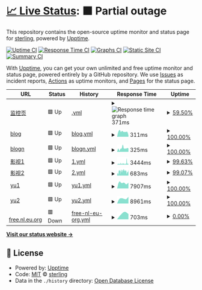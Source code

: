 # [📈 Live Status](https://mo.mrlin.me): <!--live status--> **🟧 Partial outage**

This repository contains the open-source uptime monitor and status page for [sterling](https://mo.mrlin.me), powered by [Upptime](https://github.com/upptime/upptime).

[![Uptime CI](https://github.com/lzh-zone/lin-uptime/workflows/Uptime%20CI/badge.svg)](https://github.com/lzh-zone/lin-uptime/actions?query=workflow%3A%22Uptime+CI%22)
[![Response Time CI](https://github.com/lzh-zone/lin-uptime/workflows/Response%20Time%20CI/badge.svg)](https://github.com/lzh-zone/lin-uptime/actions?query=workflow%3A%22Response+Time+CI%22)
[![Graphs CI](https://github.com/lzh-zone/lin-uptime/workflows/Graphs%20CI/badge.svg)](https://github.com/lzh-zone/lin-uptime/actions?query=workflow%3A%22Graphs+CI%22)
[![Static Site CI](https://github.com/lzh-zone/lin-uptime/workflows/Static%20Site%20CI/badge.svg)](https://github.com/lzh-zone/lin-uptime/actions?query=workflow%3A%22Static+Site+CI%22)
[![Summary CI](https://github.com/lzh-zone/lin-uptime/workflows/Summary%20CI/badge.svg)](https://github.com/lzh-zone/lin-uptime/actions?query=workflow%3A%22Summary+CI%22)

With [Upptime](https://upptime.js.org), you can get your own unlimited and free uptime monitor and status page, powered entirely by a GitHub repository. We use [Issues](https://github.com/lzh-zone/lin-uptime/issues) as incident reports, [Actions](https://github.com/lzh-zone/lin-uptime/actions) as uptime monitors, and [Pages](https://mo.mrlin.me) for the status page.

<!--start: status pages-->
<!-- This summary is generated by Upptime (https://github.com/upptime/upptime) -->
<!-- Do not edit this manually, your changes will be overwritten -->
<!-- prettier-ignore -->
| URL | Status | History | Response Time | Uptime |
| --- | ------ | ------- | ------------- | ------ |
| <img alt="" src="https://icons.duckduckgo.com/ip3/lzhnb.cf.ico" height="13"> [监控页](https://lzhnb.cf) | 🟩 Up | [.yml](https://github.com/lzh-zone/lin-uptime/commits/HEAD/history/.yml) | <details><summary><img alt="Response time graph" src="./graphs//response-time-week.png" height="20"> 371ms</summary><br><a href="https://mo.mrlin.me/history/"><img alt="Response time 766" src="https://img.shields.io/endpoint?url=https%3A%2F%2Fraw.githubusercontent.com%2Flzh-zone%2Flin-uptime%2FHEAD%2Fapi%2F%2Fresponse-time.json"></a><br><a href="https://mo.mrlin.me/history/"><img alt="24-hour response time 536" src="https://img.shields.io/endpoint?url=https%3A%2F%2Fraw.githubusercontent.com%2Flzh-zone%2Flin-uptime%2FHEAD%2Fapi%2F%2Fresponse-time-day.json"></a><br><a href="https://mo.mrlin.me/history/"><img alt="7-day response time 371" src="https://img.shields.io/endpoint?url=https%3A%2F%2Fraw.githubusercontent.com%2Flzh-zone%2Flin-uptime%2FHEAD%2Fapi%2F%2Fresponse-time-week.json"></a><br><a href="https://mo.mrlin.me/history/"><img alt="30-day response time 581" src="https://img.shields.io/endpoint?url=https%3A%2F%2Fraw.githubusercontent.com%2Flzh-zone%2Flin-uptime%2FHEAD%2Fapi%2F%2Fresponse-time-month.json"></a><br><a href="https://mo.mrlin.me/history/"><img alt="1-year response time 766" src="https://img.shields.io/endpoint?url=https%3A%2F%2Fraw.githubusercontent.com%2Flzh-zone%2Flin-uptime%2FHEAD%2Fapi%2F%2Fresponse-time-year.json"></a></details> | <details><summary><a href="https://mo.mrlin.me/history/">59.50%</a></summary><a href="https://mo.mrlin.me/history/"><img alt="All-time uptime 0.00%" src="https://img.shields.io/endpoint?url=https%3A%2F%2Fraw.githubusercontent.com%2Flzh-zone%2Flin-uptime%2FHEAD%2Fapi%2F%2Fuptime.json"></a><br><a href="https://mo.mrlin.me/history/"><img alt="24-hour uptime 0.00%" src="https://img.shields.io/endpoint?url=https%3A%2F%2Fraw.githubusercontent.com%2Flzh-zone%2Flin-uptime%2FHEAD%2Fapi%2F%2Fuptime-day.json"></a><br><a href="https://mo.mrlin.me/history/"><img alt="7-day uptime 59.50%" src="https://img.shields.io/endpoint?url=https%3A%2F%2Fraw.githubusercontent.com%2Flzh-zone%2Flin-uptime%2FHEAD%2Fapi%2F%2Fuptime-week.json"></a><br><a href="https://mo.mrlin.me/history/"><img alt="30-day uptime 0.00%" src="https://img.shields.io/endpoint?url=https%3A%2F%2Fraw.githubusercontent.com%2Flzh-zone%2Flin-uptime%2FHEAD%2Fapi%2F%2Fuptime-month.json"></a><br><a href="https://mo.mrlin.me/history/"><img alt="1-year uptime 0.00%" src="https://img.shields.io/endpoint?url=https%3A%2F%2Fraw.githubusercontent.com%2Flzh-zone%2Flin-uptime%2FHEAD%2Fapi%2F%2Fuptime-year.json"></a></details>
| <img alt="" src="https://icons.duckduckgo.com/ip3/blog.lzhnb.cf.ico" height="13"> [blog](https://blog.lzhnb.cf) | 🟩 Up | [blog.yml](https://github.com/lzh-zone/lin-uptime/commits/HEAD/history/blog.yml) | <details><summary><img alt="Response time graph" src="./graphs/blog/response-time-week.png" height="20"> 311ms</summary><br><a href="https://mo.mrlin.me/history/blog"><img alt="Response time 509" src="https://img.shields.io/endpoint?url=https%3A%2F%2Fraw.githubusercontent.com%2Flzh-zone%2Flin-uptime%2FHEAD%2Fapi%2Fblog%2Fresponse-time.json"></a><br><a href="https://mo.mrlin.me/history/blog"><img alt="24-hour response time 550" src="https://img.shields.io/endpoint?url=https%3A%2F%2Fraw.githubusercontent.com%2Flzh-zone%2Flin-uptime%2FHEAD%2Fapi%2Fblog%2Fresponse-time-day.json"></a><br><a href="https://mo.mrlin.me/history/blog"><img alt="7-day response time 311" src="https://img.shields.io/endpoint?url=https%3A%2F%2Fraw.githubusercontent.com%2Flzh-zone%2Flin-uptime%2FHEAD%2Fapi%2Fblog%2Fresponse-time-week.json"></a><br><a href="https://mo.mrlin.me/history/blog"><img alt="30-day response time 464" src="https://img.shields.io/endpoint?url=https%3A%2F%2Fraw.githubusercontent.com%2Flzh-zone%2Flin-uptime%2FHEAD%2Fapi%2Fblog%2Fresponse-time-month.json"></a><br><a href="https://mo.mrlin.me/history/blog"><img alt="1-year response time 509" src="https://img.shields.io/endpoint?url=https%3A%2F%2Fraw.githubusercontent.com%2Flzh-zone%2Flin-uptime%2FHEAD%2Fapi%2Fblog%2Fresponse-time-year.json"></a></details> | <details><summary><a href="https://mo.mrlin.me/history/blog">100.00%</a></summary><a href="https://mo.mrlin.me/history/blog"><img alt="All-time uptime 100.00%" src="https://img.shields.io/endpoint?url=https%3A%2F%2Fraw.githubusercontent.com%2Flzh-zone%2Flin-uptime%2FHEAD%2Fapi%2Fblog%2Fuptime.json"></a><br><a href="https://mo.mrlin.me/history/blog"><img alt="24-hour uptime 100.00%" src="https://img.shields.io/endpoint?url=https%3A%2F%2Fraw.githubusercontent.com%2Flzh-zone%2Flin-uptime%2FHEAD%2Fapi%2Fblog%2Fuptime-day.json"></a><br><a href="https://mo.mrlin.me/history/blog"><img alt="7-day uptime 100.00%" src="https://img.shields.io/endpoint?url=https%3A%2F%2Fraw.githubusercontent.com%2Flzh-zone%2Flin-uptime%2FHEAD%2Fapi%2Fblog%2Fuptime-week.json"></a><br><a href="https://mo.mrlin.me/history/blog"><img alt="30-day uptime 100.00%" src="https://img.shields.io/endpoint?url=https%3A%2F%2Fraw.githubusercontent.com%2Flzh-zone%2Flin-uptime%2FHEAD%2Fapi%2Fblog%2Fuptime-month.json"></a><br><a href="https://mo.mrlin.me/history/blog"><img alt="1-year uptime 100.00%" src="https://img.shields.io/endpoint?url=https%3A%2F%2Fraw.githubusercontent.com%2Flzh-zone%2Flin-uptime%2FHEAD%2Fapi%2Fblog%2Fuptime-year.json"></a></details>
| <img alt="" src="https://icons.duckduckgo.com/ip3/new.lzhnb.cf.ico" height="13"> [blogn](https://new.lzhnb.cf) | 🟩 Up | [blogn.yml](https://github.com/lzh-zone/lin-uptime/commits/HEAD/history/blogn.yml) | <details><summary><img alt="Response time graph" src="./graphs/blogn/response-time-week.png" height="20"> 325ms</summary><br><a href="https://mo.mrlin.me/history/blogn"><img alt="Response time 426" src="https://img.shields.io/endpoint?url=https%3A%2F%2Fraw.githubusercontent.com%2Flzh-zone%2Flin-uptime%2FHEAD%2Fapi%2Fblogn%2Fresponse-time.json"></a><br><a href="https://mo.mrlin.me/history/blogn"><img alt="24-hour response time 390" src="https://img.shields.io/endpoint?url=https%3A%2F%2Fraw.githubusercontent.com%2Flzh-zone%2Flin-uptime%2FHEAD%2Fapi%2Fblogn%2Fresponse-time-day.json"></a><br><a href="https://mo.mrlin.me/history/blogn"><img alt="7-day response time 325" src="https://img.shields.io/endpoint?url=https%3A%2F%2Fraw.githubusercontent.com%2Flzh-zone%2Flin-uptime%2FHEAD%2Fapi%2Fblogn%2Fresponse-time-week.json"></a><br><a href="https://mo.mrlin.me/history/blogn"><img alt="30-day response time 330" src="https://img.shields.io/endpoint?url=https%3A%2F%2Fraw.githubusercontent.com%2Flzh-zone%2Flin-uptime%2FHEAD%2Fapi%2Fblogn%2Fresponse-time-month.json"></a><br><a href="https://mo.mrlin.me/history/blogn"><img alt="1-year response time 426" src="https://img.shields.io/endpoint?url=https%3A%2F%2Fraw.githubusercontent.com%2Flzh-zone%2Flin-uptime%2FHEAD%2Fapi%2Fblogn%2Fresponse-time-year.json"></a></details> | <details><summary><a href="https://mo.mrlin.me/history/blogn">100.00%</a></summary><a href="https://mo.mrlin.me/history/blogn"><img alt="All-time uptime 100.00%" src="https://img.shields.io/endpoint?url=https%3A%2F%2Fraw.githubusercontent.com%2Flzh-zone%2Flin-uptime%2FHEAD%2Fapi%2Fblogn%2Fuptime.json"></a><br><a href="https://mo.mrlin.me/history/blogn"><img alt="24-hour uptime 100.00%" src="https://img.shields.io/endpoint?url=https%3A%2F%2Fraw.githubusercontent.com%2Flzh-zone%2Flin-uptime%2FHEAD%2Fapi%2Fblogn%2Fuptime-day.json"></a><br><a href="https://mo.mrlin.me/history/blogn"><img alt="7-day uptime 100.00%" src="https://img.shields.io/endpoint?url=https%3A%2F%2Fraw.githubusercontent.com%2Flzh-zone%2Flin-uptime%2FHEAD%2Fapi%2Fblogn%2Fuptime-week.json"></a><br><a href="https://mo.mrlin.me/history/blogn"><img alt="30-day uptime 100.00%" src="https://img.shields.io/endpoint?url=https%3A%2F%2Fraw.githubusercontent.com%2Flzh-zone%2Flin-uptime%2FHEAD%2Fapi%2Fblogn%2Fuptime-month.json"></a><br><a href="https://mo.mrlin.me/history/blogn"><img alt="1-year uptime 100.00%" src="https://img.shields.io/endpoint?url=https%3A%2F%2Fraw.githubusercontent.com%2Flzh-zone%2Flin-uptime%2FHEAD%2Fapi%2Fblogn%2Fuptime-year.json"></a></details>
| <img alt="" src="https://icons.duckduckgo.com/ip3/z.lzh1.eu.org.ico" height="13"> [影视1](https://z.lzh1.eu.org) | 🟩 Up | [1.yml](https://github.com/lzh-zone/lin-uptime/commits/HEAD/history/1.yml) | <details><summary><img alt="Response time graph" src="./graphs/1/response-time-week.png" height="20"> 3444ms</summary><br><a href="https://mo.mrlin.me/history/1"><img alt="Response time 2607" src="https://img.shields.io/endpoint?url=https%3A%2F%2Fraw.githubusercontent.com%2Flzh-zone%2Flin-uptime%2FHEAD%2Fapi%2F1%2Fresponse-time.json"></a><br><a href="https://mo.mrlin.me/history/1"><img alt="24-hour response time 2361" src="https://img.shields.io/endpoint?url=https%3A%2F%2Fraw.githubusercontent.com%2Flzh-zone%2Flin-uptime%2FHEAD%2Fapi%2F1%2Fresponse-time-day.json"></a><br><a href="https://mo.mrlin.me/history/1"><img alt="7-day response time 3444" src="https://img.shields.io/endpoint?url=https%3A%2F%2Fraw.githubusercontent.com%2Flzh-zone%2Flin-uptime%2FHEAD%2Fapi%2F1%2Fresponse-time-week.json"></a><br><a href="https://mo.mrlin.me/history/1"><img alt="30-day response time 2705" src="https://img.shields.io/endpoint?url=https%3A%2F%2Fraw.githubusercontent.com%2Flzh-zone%2Flin-uptime%2FHEAD%2Fapi%2F1%2Fresponse-time-month.json"></a><br><a href="https://mo.mrlin.me/history/1"><img alt="1-year response time 2607" src="https://img.shields.io/endpoint?url=https%3A%2F%2Fraw.githubusercontent.com%2Flzh-zone%2Flin-uptime%2FHEAD%2Fapi%2F1%2Fresponse-time-year.json"></a></details> | <details><summary><a href="https://mo.mrlin.me/history/1">99.63%</a></summary><a href="https://mo.mrlin.me/history/1"><img alt="All-time uptime 92.71%" src="https://img.shields.io/endpoint?url=https%3A%2F%2Fraw.githubusercontent.com%2Flzh-zone%2Flin-uptime%2FHEAD%2Fapi%2F1%2Fuptime.json"></a><br><a href="https://mo.mrlin.me/history/1"><img alt="24-hour uptime 100.00%" src="https://img.shields.io/endpoint?url=https%3A%2F%2Fraw.githubusercontent.com%2Flzh-zone%2Flin-uptime%2FHEAD%2Fapi%2F1%2Fuptime-day.json"></a><br><a href="https://mo.mrlin.me/history/1"><img alt="7-day uptime 99.63%" src="https://img.shields.io/endpoint?url=https%3A%2F%2Fraw.githubusercontent.com%2Flzh-zone%2Flin-uptime%2FHEAD%2Fapi%2F1%2Fuptime-week.json"></a><br><a href="https://mo.mrlin.me/history/1"><img alt="30-day uptime 99.48%" src="https://img.shields.io/endpoint?url=https%3A%2F%2Fraw.githubusercontent.com%2Flzh-zone%2Flin-uptime%2FHEAD%2Fapi%2F1%2Fuptime-month.json"></a><br><a href="https://mo.mrlin.me/history/1"><img alt="1-year uptime 92.71%" src="https://img.shields.io/endpoint?url=https%3A%2F%2Fraw.githubusercontent.com%2Flzh-zone%2Flin-uptime%2FHEAD%2Fapi%2F1%2Fuptime-year.json"></a></details>
| <img alt="" src="https://icons.duckduckgo.com/ip3/fei.lzhpri.tk.ico" height="13"> [影视2](https://fei.lzhpri.tk) | 🟩 Up | [2.yml](https://github.com/lzh-zone/lin-uptime/commits/HEAD/history/2.yml) | <details><summary><img alt="Response time graph" src="./graphs/2/response-time-week.png" height="20"> 683ms</summary><br><a href="https://mo.mrlin.me/history/2"><img alt="Response time 781" src="https://img.shields.io/endpoint?url=https%3A%2F%2Fraw.githubusercontent.com%2Flzh-zone%2Flin-uptime%2FHEAD%2Fapi%2F2%2Fresponse-time.json"></a><br><a href="https://mo.mrlin.me/history/2"><img alt="24-hour response time 630" src="https://img.shields.io/endpoint?url=https%3A%2F%2Fraw.githubusercontent.com%2Flzh-zone%2Flin-uptime%2FHEAD%2Fapi%2F2%2Fresponse-time-day.json"></a><br><a href="https://mo.mrlin.me/history/2"><img alt="7-day response time 683" src="https://img.shields.io/endpoint?url=https%3A%2F%2Fraw.githubusercontent.com%2Flzh-zone%2Flin-uptime%2FHEAD%2Fapi%2F2%2Fresponse-time-week.json"></a><br><a href="https://mo.mrlin.me/history/2"><img alt="30-day response time 650" src="https://img.shields.io/endpoint?url=https%3A%2F%2Fraw.githubusercontent.com%2Flzh-zone%2Flin-uptime%2FHEAD%2Fapi%2F2%2Fresponse-time-month.json"></a><br><a href="https://mo.mrlin.me/history/2"><img alt="1-year response time 781" src="https://img.shields.io/endpoint?url=https%3A%2F%2Fraw.githubusercontent.com%2Flzh-zone%2Flin-uptime%2FHEAD%2Fapi%2F2%2Fresponse-time-year.json"></a></details> | <details><summary><a href="https://mo.mrlin.me/history/2">99.07%</a></summary><a href="https://mo.mrlin.me/history/2"><img alt="All-time uptime 35.03%" src="https://img.shields.io/endpoint?url=https%3A%2F%2Fraw.githubusercontent.com%2Flzh-zone%2Flin-uptime%2FHEAD%2Fapi%2F2%2Fuptime.json"></a><br><a href="https://mo.mrlin.me/history/2"><img alt="24-hour uptime 100.00%" src="https://img.shields.io/endpoint?url=https%3A%2F%2Fraw.githubusercontent.com%2Flzh-zone%2Flin-uptime%2FHEAD%2Fapi%2F2%2Fuptime-day.json"></a><br><a href="https://mo.mrlin.me/history/2"><img alt="7-day uptime 99.07%" src="https://img.shields.io/endpoint?url=https%3A%2F%2Fraw.githubusercontent.com%2Flzh-zone%2Flin-uptime%2FHEAD%2Fapi%2F2%2Fuptime-week.json"></a><br><a href="https://mo.mrlin.me/history/2"><img alt="30-day uptime 33.66%" src="https://img.shields.io/endpoint?url=https%3A%2F%2Fraw.githubusercontent.com%2Flzh-zone%2Flin-uptime%2FHEAD%2Fapi%2F2%2Fuptime-month.json"></a><br><a href="https://mo.mrlin.me/history/2"><img alt="1-year uptime 35.03%" src="https://img.shields.io/endpoint?url=https%3A%2F%2Fraw.githubusercontent.com%2Flzh-zone%2Flin-uptime%2FHEAD%2Fapi%2F2%2Fuptime-year.json"></a></details>
| <img alt="" src="https://icons.duckduckgo.com/ip3/xiaoyuer.tv.ico" height="13"> [yu1](https://xiaoyuer.tv/api.php/timming/index.html?enforce=1&name=aa) | 🟩 Up | [yu1.yml](https://github.com/lzh-zone/lin-uptime/commits/HEAD/history/yu1.yml) | <details><summary><img alt="Response time graph" src="./graphs/yu1/response-time-week.png" height="20"> 7907ms</summary><br><a href="https://mo.mrlin.me/history/yu1"><img alt="Response time 7907" src="https://img.shields.io/endpoint?url=https%3A%2F%2Fraw.githubusercontent.com%2Flzh-zone%2Flin-uptime%2FHEAD%2Fapi%2Fyu1%2Fresponse-time.json"></a><br><a href="https://mo.mrlin.me/history/yu1"><img alt="24-hour response time 11102" src="https://img.shields.io/endpoint?url=https%3A%2F%2Fraw.githubusercontent.com%2Flzh-zone%2Flin-uptime%2FHEAD%2Fapi%2Fyu1%2Fresponse-time-day.json"></a><br><a href="https://mo.mrlin.me/history/yu1"><img alt="7-day response time 7907" src="https://img.shields.io/endpoint?url=https%3A%2F%2Fraw.githubusercontent.com%2Flzh-zone%2Flin-uptime%2FHEAD%2Fapi%2Fyu1%2Fresponse-time-week.json"></a><br><a href="https://mo.mrlin.me/history/yu1"><img alt="30-day response time 7907" src="https://img.shields.io/endpoint?url=https%3A%2F%2Fraw.githubusercontent.com%2Flzh-zone%2Flin-uptime%2FHEAD%2Fapi%2Fyu1%2Fresponse-time-month.json"></a><br><a href="https://mo.mrlin.me/history/yu1"><img alt="1-year response time 7907" src="https://img.shields.io/endpoint?url=https%3A%2F%2Fraw.githubusercontent.com%2Flzh-zone%2Flin-uptime%2FHEAD%2Fapi%2Fyu1%2Fresponse-time-year.json"></a></details> | <details><summary><a href="https://mo.mrlin.me/history/yu1">100.00%</a></summary><a href="https://mo.mrlin.me/history/yu1"><img alt="All-time uptime 100.00%" src="https://img.shields.io/endpoint?url=https%3A%2F%2Fraw.githubusercontent.com%2Flzh-zone%2Flin-uptime%2FHEAD%2Fapi%2Fyu1%2Fuptime.json"></a><br><a href="https://mo.mrlin.me/history/yu1"><img alt="24-hour uptime 100.00%" src="https://img.shields.io/endpoint?url=https%3A%2F%2Fraw.githubusercontent.com%2Flzh-zone%2Flin-uptime%2FHEAD%2Fapi%2Fyu1%2Fuptime-day.json"></a><br><a href="https://mo.mrlin.me/history/yu1"><img alt="7-day uptime 100.00%" src="https://img.shields.io/endpoint?url=https%3A%2F%2Fraw.githubusercontent.com%2Flzh-zone%2Flin-uptime%2FHEAD%2Fapi%2Fyu1%2Fuptime-week.json"></a><br><a href="https://mo.mrlin.me/history/yu1"><img alt="30-day uptime 100.00%" src="https://img.shields.io/endpoint?url=https%3A%2F%2Fraw.githubusercontent.com%2Flzh-zone%2Flin-uptime%2FHEAD%2Fapi%2Fyu1%2Fuptime-month.json"></a><br><a href="https://mo.mrlin.me/history/yu1"><img alt="1-year uptime 100.00%" src="https://img.shields.io/endpoint?url=https%3A%2F%2Fraw.githubusercontent.com%2Flzh-zone%2Flin-uptime%2FHEAD%2Fapi%2Fyu1%2Fuptime-year.json"></a></details>
| <img alt="" src="https://icons.duckduckgo.com/ip3/xiaoyuer.tv.ico" height="13"> [yu2](https://xiaoyuer.tv/api.php/timming/index.html?enforce=1&name=bb) | 🟩 Up | [yu2.yml](https://github.com/lzh-zone/lin-uptime/commits/HEAD/history/yu2.yml) | <details><summary><img alt="Response time graph" src="./graphs/yu2/response-time-week.png" height="20"> 8961ms</summary><br><a href="https://mo.mrlin.me/history/yu2"><img alt="Response time 8961" src="https://img.shields.io/endpoint?url=https%3A%2F%2Fraw.githubusercontent.com%2Flzh-zone%2Flin-uptime%2FHEAD%2Fapi%2Fyu2%2Fresponse-time.json"></a><br><a href="https://mo.mrlin.me/history/yu2"><img alt="24-hour response time 7352" src="https://img.shields.io/endpoint?url=https%3A%2F%2Fraw.githubusercontent.com%2Flzh-zone%2Flin-uptime%2FHEAD%2Fapi%2Fyu2%2Fresponse-time-day.json"></a><br><a href="https://mo.mrlin.me/history/yu2"><img alt="7-day response time 8961" src="https://img.shields.io/endpoint?url=https%3A%2F%2Fraw.githubusercontent.com%2Flzh-zone%2Flin-uptime%2FHEAD%2Fapi%2Fyu2%2Fresponse-time-week.json"></a><br><a href="https://mo.mrlin.me/history/yu2"><img alt="30-day response time 8961" src="https://img.shields.io/endpoint?url=https%3A%2F%2Fraw.githubusercontent.com%2Flzh-zone%2Flin-uptime%2FHEAD%2Fapi%2Fyu2%2Fresponse-time-month.json"></a><br><a href="https://mo.mrlin.me/history/yu2"><img alt="1-year response time 8961" src="https://img.shields.io/endpoint?url=https%3A%2F%2Fraw.githubusercontent.com%2Flzh-zone%2Flin-uptime%2FHEAD%2Fapi%2Fyu2%2Fresponse-time-year.json"></a></details> | <details><summary><a href="https://mo.mrlin.me/history/yu2">100.00%</a></summary><a href="https://mo.mrlin.me/history/yu2"><img alt="All-time uptime 100.00%" src="https://img.shields.io/endpoint?url=https%3A%2F%2Fraw.githubusercontent.com%2Flzh-zone%2Flin-uptime%2FHEAD%2Fapi%2Fyu2%2Fuptime.json"></a><br><a href="https://mo.mrlin.me/history/yu2"><img alt="24-hour uptime 100.00%" src="https://img.shields.io/endpoint?url=https%3A%2F%2Fraw.githubusercontent.com%2Flzh-zone%2Flin-uptime%2FHEAD%2Fapi%2Fyu2%2Fuptime-day.json"></a><br><a href="https://mo.mrlin.me/history/yu2"><img alt="7-day uptime 100.00%" src="https://img.shields.io/endpoint?url=https%3A%2F%2Fraw.githubusercontent.com%2Flzh-zone%2Flin-uptime%2FHEAD%2Fapi%2Fyu2%2Fuptime-week.json"></a><br><a href="https://mo.mrlin.me/history/yu2"><img alt="30-day uptime 100.00%" src="https://img.shields.io/endpoint?url=https%3A%2F%2Fraw.githubusercontent.com%2Flzh-zone%2Flin-uptime%2FHEAD%2Fapi%2Fyu2%2Fuptime-month.json"></a><br><a href="https://mo.mrlin.me/history/yu2"><img alt="1-year uptime 100.00%" src="https://img.shields.io/endpoint?url=https%3A%2F%2Fraw.githubusercontent.com%2Flzh-zone%2Flin-uptime%2FHEAD%2Fapi%2Fyu2%2Fuptime-year.json"></a></details>
| <img alt="" src="https://icons.duckduckgo.com/ip3/free.nl.eu.org.ico" height="13"> [free.nl.eu.org](https://free.nl.eu.org/) | 🟥 Down | [free-nl-eu-org.yml](https://github.com/lzh-zone/lin-uptime/commits/HEAD/history/free-nl-eu-org.yml) | <details><summary><img alt="Response time graph" src="./graphs/free-nl-eu-org/response-time-week.png" height="20"> 703ms</summary><br><a href="https://mo.mrlin.me/history/free-nl-eu-org"><img alt="Response time 703" src="https://img.shields.io/endpoint?url=https%3A%2F%2Fraw.githubusercontent.com%2Flzh-zone%2Flin-uptime%2FHEAD%2Fapi%2Ffree-nl-eu-org%2Fresponse-time.json"></a><br><a href="https://mo.mrlin.me/history/free-nl-eu-org"><img alt="24-hour response time 984" src="https://img.shields.io/endpoint?url=https%3A%2F%2Fraw.githubusercontent.com%2Flzh-zone%2Flin-uptime%2FHEAD%2Fapi%2Ffree-nl-eu-org%2Fresponse-time-day.json"></a><br><a href="https://mo.mrlin.me/history/free-nl-eu-org"><img alt="7-day response time 703" src="https://img.shields.io/endpoint?url=https%3A%2F%2Fraw.githubusercontent.com%2Flzh-zone%2Flin-uptime%2FHEAD%2Fapi%2Ffree-nl-eu-org%2Fresponse-time-week.json"></a><br><a href="https://mo.mrlin.me/history/free-nl-eu-org"><img alt="30-day response time 703" src="https://img.shields.io/endpoint?url=https%3A%2F%2Fraw.githubusercontent.com%2Flzh-zone%2Flin-uptime%2FHEAD%2Fapi%2Ffree-nl-eu-org%2Fresponse-time-month.json"></a><br><a href="https://mo.mrlin.me/history/free-nl-eu-org"><img alt="1-year response time 703" src="https://img.shields.io/endpoint?url=https%3A%2F%2Fraw.githubusercontent.com%2Flzh-zone%2Flin-uptime%2FHEAD%2Fapi%2Ffree-nl-eu-org%2Fresponse-time-year.json"></a></details> | <details><summary><a href="https://mo.mrlin.me/history/free-nl-eu-org">0.00%</a></summary><a href="https://mo.mrlin.me/history/free-nl-eu-org"><img alt="All-time uptime 0.00%" src="https://img.shields.io/endpoint?url=https%3A%2F%2Fraw.githubusercontent.com%2Flzh-zone%2Flin-uptime%2FHEAD%2Fapi%2Ffree-nl-eu-org%2Fuptime.json"></a><br><a href="https://mo.mrlin.me/history/free-nl-eu-org"><img alt="24-hour uptime 0.00%" src="https://img.shields.io/endpoint?url=https%3A%2F%2Fraw.githubusercontent.com%2Flzh-zone%2Flin-uptime%2FHEAD%2Fapi%2Ffree-nl-eu-org%2Fuptime-day.json"></a><br><a href="https://mo.mrlin.me/history/free-nl-eu-org"><img alt="7-day uptime 0.00%" src="https://img.shields.io/endpoint?url=https%3A%2F%2Fraw.githubusercontent.com%2Flzh-zone%2Flin-uptime%2FHEAD%2Fapi%2Ffree-nl-eu-org%2Fuptime-week.json"></a><br><a href="https://mo.mrlin.me/history/free-nl-eu-org"><img alt="30-day uptime 0.00%" src="https://img.shields.io/endpoint?url=https%3A%2F%2Fraw.githubusercontent.com%2Flzh-zone%2Flin-uptime%2FHEAD%2Fapi%2Ffree-nl-eu-org%2Fuptime-month.json"></a><br><a href="https://mo.mrlin.me/history/free-nl-eu-org"><img alt="1-year uptime 0.00%" src="https://img.shields.io/endpoint?url=https%3A%2F%2Fraw.githubusercontent.com%2Flzh-zone%2Flin-uptime%2FHEAD%2Fapi%2Ffree-nl-eu-org%2Fuptime-year.json"></a></details>

<!--end: status pages-->

[**Visit our status website →**](https://mo.mrlin.me)

## 📄 License

- Powered by: [Upptime](https://github.com/upptime/upptime)
- Code: [MIT](./LICENSE) © [sterling](https://mo.mrlin.me)
- Data in the `./history` directory: [Open Database License](https://opendatacommons.org/licenses/odbl/1-0/)
